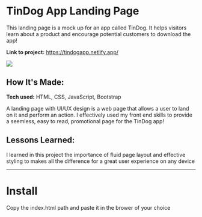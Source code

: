# TinDog App Landing Page
This landing page is a mock up for an app called TinDog. It helps visitors learn about a product and encourage potential customers to download the app!

**Link to project:** https://tindogapp.netlify.app/

<img src="https://i.imgur.com/K1KTmx7.gif" width=“400px”>

## How It's Made:

**Tech used:** HTML, CSS, JavaScript, Bootstrap

A landing page with UI/UX design is a web page that allows a user to land on it and perform an action. I effectively used my front end skills to provide a seemless, easy to read, promotional page for the TinDog app!

## Lessons Learned:

I learned in this project the importance of fluid page layout and effective styling to makes all the difference for a great user experience on any device


---

# Install

Copy the index.html path and paste it in the brower of your choice 
